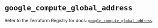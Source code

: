 # `google_compute_global_address`

Refer to the Terraform Registry for docs: [`google_compute_global_address`](https://registry.terraform.io/providers/hashicorp/google/6.11.1/docs/resources/compute_global_address).

